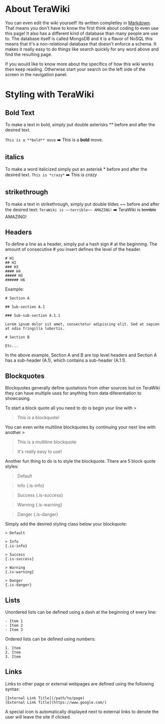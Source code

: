 <!-- TITLE: Home -->
<!-- SUBTITLE: A quick reference guide to all things TeraRecon -->

# About TeraWiki
You can even edit the wiki yourself! Its written completley in [Markdown](https://github.com/adam-p/markdown-here/wiki/Markdown-Cheatsheet "Markdown Cheat Sheet"). That means you don't have to know the first think about coding to even use this page! It also has a different kind of database than many people are use to. The database itself is called MongoDB and it is a flavor of NoSQL this means that it's a non-relational database that doesn't enforce a schema. It makes it really easy to do things like search quickly for any word above and find the resulting page.  

If you would like to know more about the specifics of how this wiki works then keep reading. Otherwise start your search on the left side of the screen in the navigation panel.



# Styling with TeraWiki
## Bold Text
To make a text in bold, simply put double asterisks ** before and after the desired text.

`This is a **bold** move` :arrow_right: This is a **bold** move.

## italics
To make a word italicized simply put an asterisk * before and after the desired text.
`This is *crazy*` :arrow_right: This is *crazy*

## strikethrough
To make a text in strikethrough, simply put double tildes ~~ before and after the desired text:
`TeraWiki is ~~terrible~~ AMAZING!` :arrow_right: TeraWiki is ~~terrible~~ AMAZING!

## Headers
To define a line as a header, simply put a hash sign # at the beginning. The amount of consecutive # you insert defines the level of the header.

```text
# H1
## H2
### H3
#### H4
##### H5
###### H6
```

Example:


```text
# Section A

## Sub-section A.1

### Sub-sub-section A.1.1

Lorem ipsum dolor sit amet, consectetur adipiscing elit. Sed at sapien at odio fringilla lobortis.

# Section B

Etc...
```
In the above example, Section A and B are top level headers and Section A has a sub-header (A.1), which contains a sub-header (A.1.1).



## Blockquotes
Blockquotes generally define quotations from other sources but on TeraWiki they can have multiple uses for anything from data diferentiation to showcasing.

To start a block quote all you need to do is begin your line with >

>This is a blockquote!

You can even write multiline blockquotes by continuing your next line with another >

>This is a multiline blockquote
>
>It's really easy to use!

Another fun thing to do is to style the blockquote. There are 5 block quote styles:

>Default

>Info
{.is-info}

>Success
{.is-success}

>Warning
{.is-warning}

>Danger
{.is-danger}

Simply add the desired styling class below your blockquote:

```text
> Default

> Info
{.is-info}

> Success
{.is-success}

> Warning
{.is-warning}

> Danger
{.is-danger}
```

## Lists
Unordered lists can be defined using a dash at the beginning of every line:

```text
- Item 1
- Item 2
- Item 3
```

Ordered lists can be defined using numbers:

```text
1. Item
2. Item
3. Item
```

## Links
Links to other page or external webpages are defined using the following syntax:

```text
[Internal Link Title](/path/to/page)
[External Link Title](https://www.google.com/)
```
A special icon is automatically displayed next to external links to denote the user will leave the site if clicked.



